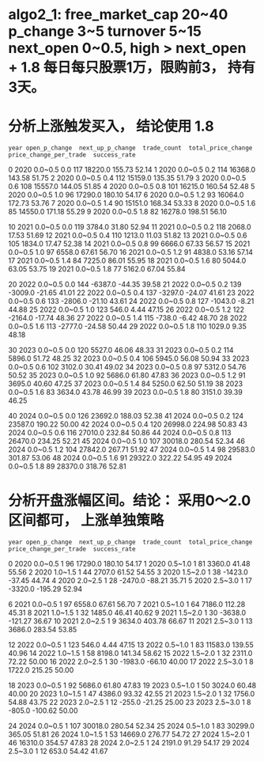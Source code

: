 # algo2_1: free_market_cap 20~40 p_change 3~5 turnover 5~15 next_open 0~0.5, high > next_open + 1.8 每日每只股票1万，限购前3， 持有3天。

# 分析上涨触发买入， 结论使用 1.8

    year open_p_change  next_up_p_change  trade_count  total_price_change  price_change_per_trade  success_rate
0   2020       0.0~0.5               0.0          117             18220.0                  155.73         52.14
1   2020       0.0~0.5               0.2          114             16368.0                  143.58         51.75
2   2020       0.0~0.5               0.4          112             15159.0                  135.35         51.79
3   2020       0.0~0.5               0.6          108             15557.0                  144.05         51.85
4   2020       0.0~0.5               0.8          101             16215.0                  160.54         52.48
5   2020       0.0~0.5               1.0           96             17290.0                  180.10         54.17
6   2020       0.0~0.5               1.2           93             16064.0                  172.73         53.76
7   2020       0.0~0.5               1.4           90             15151.0                  168.34         53.33
8   2020       0.0~0.5               1.6           85             14550.0                  171.18         55.29
9   2020       0.0~0.5               1.8           82             16278.0                  198.51         56.10

10  2021       0.0~0.5               0.0          119              3784.0                   31.80         52.94
11  2021       0.0~0.5               0.2          118              2068.0                   17.53         51.69
12  2021       0.0~0.5               0.4          110              1213.0                   11.03         51.82
13  2021       0.0~0.5               0.6          105              1834.0                   17.47         52.38
14  2021       0.0~0.5               0.8           99              6666.0                   67.33         56.57
15  2021       0.0~0.5               1.0           97              6558.0                   67.61         56.70
16  2021       0.0~0.5               1.2           91              4838.0                   53.16         57.14
17  2021       0.0~0.5               1.4           84              7225.0                   86.01         55.95
18  2021       0.0~0.5               1.6           80              5044.0                   63.05         53.75
19  2021       0.0~0.5               1.8           77              5162.0                   67.04         55.84

20  2022       0.0~0.5               0.0          144             -6387.0                  -44.35         39.58
21  2022       0.0~0.5               0.2          139             -3009.0                  -21.65         41.01
22  2022       0.0~0.5               0.4          137             -3297.0                  -24.07         41.61
23  2022       0.0~0.5               0.6          133             -2806.0                  -21.10         43.61
24  2022       0.0~0.5               0.8          127             -1043.0                   -8.21         44.88
25  2022       0.0~0.5               1.0          123               546.0                    4.44         47.15
26  2022       0.0~0.5               1.2          122             -2164.0                  -17.74         48.36
27  2022       0.0~0.5               1.4          115              -738.0                   -6.42         48.70
28  2022       0.0~0.5               1.6          113             -2777.0                  -24.58         50.44
29  2022       0.0~0.5               1.8          110              1029.0                    9.35         48.18

30  2023       0.0~0.5               0.0          120              5527.0                   46.06         48.33
31  2023       0.0~0.5               0.2          114              5896.0                   51.72         48.25
32  2023       0.0~0.5               0.4          106              5945.0                   56.08         50.94
33  2023       0.0~0.5               0.6          102              3102.0                   30.41         49.02
34  2023       0.0~0.5               0.8           97              5312.0                   54.76         50.52
35  2023       0.0~0.5               1.0           92              5686.0                   61.80         47.83
36  2023       0.0~0.5               1.2           91              3695.0                   40.60         47.25
37  2023       0.0~0.5               1.4           84              5250.0                   62.50         51.19
38  2023       0.0~0.5               1.6           83              3634.0                   43.78         46.99
39  2023       0.0~0.5               1.8           80              3151.0                   39.39         46.25

40  2024       0.0~0.5               0.0          126             23692.0                  188.03         52.38
41  2024       0.0~0.5               0.2          124             23587.0                  190.22         50.00
42  2024       0.0~0.5               0.4          120             26998.0                  224.98         50.83
43  2024       0.0~0.5               0.6          116             27010.0                  232.84         50.86
44  2024       0.0~0.5               0.8          113             26470.0                  234.25         52.21
45  2024       0.0~0.5               1.0          107             30018.0                  280.54         52.34
46  2024       0.0~0.5               1.2          104             27842.0                  267.71         51.92
47  2024       0.0~0.5               1.4           98             29583.0                  301.87         53.06
48  2024       0.0~0.5               1.6           91             29322.0                  322.22         54.95
49  2024       0.0~0.5               1.8           89             28370.0                  318.76         52.81

# 分析开盘涨幅区间。结论： 采用0～2.0区间都可， 上涨单独策略

    year open_p_change  next_up_p_change  trade_count  total_price_change  price_change_per_trade  success_rate
0   2020       0.0~0.5                 1           96             17290.0                  180.10         54.17
1   2020       0.5~1.0                 1           81              3360.0                   41.48         55.56
2   2020       1.0~1.5                 1           44              2707.0                   61.52         54.55
3   2020       1.5~2.0                 1           38             -1423.0                  -37.45         44.74
4   2020       2.0~2.5                 1           28             -2470.0                  -88.21         35.71
5   2020       2.5~3.0                 1           17             -3320.0                 -195.29         52.94

6   2021       0.0~0.5                 1           97              6558.0                   67.61         56.70
7   2021       0.5~1.0                 1           64              7186.0                  112.28         45.31
8   2021       1.0~1.5                 1           32              1485.0                   46.41         40.62
9   2021       1.5~2.0                 1           30             -3638.0                 -121.27         36.67
10  2021       2.0~2.5                 1            9              3634.0                  403.78         66.67
11  2021       2.5~3.0                 1           13              3686.0                  283.54         53.85

12  2022       0.0~0.5                 1          123               546.0                    4.44         47.15
13  2022       0.5~1.0                 1           83             11583.0                  139.55         40.96
14  2022       1.0~1.5                 1           58              8198.0                  141.34         58.62
15  2022       1.5~2.0                 1           32              2311.0                   72.22         50.00
16  2022       2.0~2.5                 1           30             -1983.0                  -66.10         40.00
17  2022       2.5~3.0                 1            8              1722.0                  215.25         50.00

18  2023       0.0~0.5                 1           92              5686.0                   61.80         47.83
19  2023       0.5~1.0                 1           50              3024.0                   60.48         40.00
20  2023       1.0~1.5                 1           47              4386.0                   93.32         42.55
21  2023       1.5~2.0                 1           32              1756.0                   54.88         43.75
22  2023       2.0~2.5                 1           12              -255.0                  -21.25         25.00
23  2023       2.5~3.0                 1            8              -805.0                 -100.62         50.00

24  2024       0.0~0.5                 1          107             30018.0                  280.54         52.34
25  2024       0.5~1.0                 1           83             30299.0                  365.05         51.81
26  2024       1.0~1.5                 1           53             14669.0                  276.77         54.72
27  2024       1.5~2.0                 1           46             16310.0                  354.57         47.83
28  2024       2.0~2.5                 1           24              2191.0                   91.29         54.17
29  2024       2.5~3.0                 1           12               653.0                   54.42         41.67